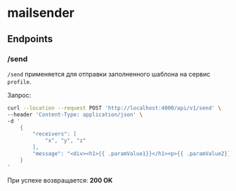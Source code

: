 # mailsender

## Endpoints

### /send

`/send` применяется для отправки заполненного шаблона на сервис `profile`.

Запрос:
```sh
curl --location --request POST 'http://localhost:4000/api/v1/send' \
--header 'Content-Type: application/json' \
-d '
    {
        "receivers": [
            "x", "y", "z"
        ],
        "message": "<div><h1>{{ .paramValue1}}</h1><p>{{ .paramValue2}}</p></div>"
    }
'
```
При успехе возвращается: **200 OK**